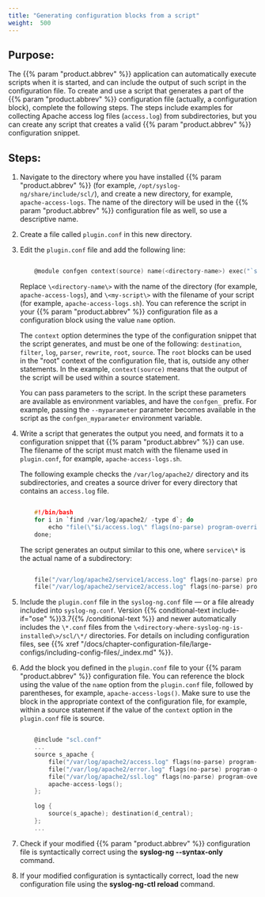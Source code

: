 ```yaml
---
title: "Generating configuration blocks from a script"
weight:  500
---
```

<!-- DISCLAIMER: This file is based on the syslog-ng Open Source Edition documentation https://github.com/balabit/syslog-ng-ose-guides/commit/2f4a52ee61d1ea9ad27cb4f3168b95408fddfdf2 and is used under the terms of The syslog-ng Open Source Edition Documentation License. The file has been modified by Axoflow. -->


## Purpose:

The {{% param "product.abbrev" %}} application can automatically execute scripts when it is started, and can include the output of such script in the configuration file. To create and use a script that generates a part of the {{% param "product.abbrev" %}} configuration file (actually, a configuration block), complete the following steps. The steps include examples for collecting Apache access log files (`access.log`) from subdirectories, but you can create any script that creates a valid {{% param "product.abbrev" %}} configuration snippet.



## Steps:

1.  Navigate to the directory where you have installed {{% param "product.abbrev" %}} (for example, `/opt/syslog-ng/share/include/scl/`), and create a new directory, for example, `apache-access-logs`. The name of the directory will be used in the {{% param "product.abbrev" %}} configuration file as well, so use a descriptive name.

2.  Create a file called `plugin.conf` in this new directory.

3.  Edit the `plugin.conf` file and add the following line:
    
    ```c
    
        @module confgen context(source) name(<directory-name>) exec("`scl-root`/<directory-name>/<my-script>")
    
    ```
    
    Replace `\<directory-name\>` with the name of the directory (for example, `apache-access-logs`), and `\<my-script\>` with the filename of your script (for example, `apache-access-logs.sh`). You can reference the script in your {{% param "product.abbrev" %}} configuration file as a configuration block using the value `name` option.
    
    The `context` option determines the type of the configuration snippet that the script generates, and must be one of the following: `destination`, `filter`, `log`, `parser`, `rewrite`, `root`, `source`. The `root` blocks can be used in the "root" context of the configuration file, that is, outside any other statements. In the example, `context(source)` means that the output of the script will be used within a source statement.
    
    You can pass parameters to the script. In the script these parameters are available as environment variables, and have the `confgen_` prefix. For example, passing the `--myparameter` parameter becomes available in the script as the `confgen_myparameter` environment variable.

4.  Write a script that generates the output you need, and formats it to a configuration snippet that {{% param "product.abbrev" %}} can use. The filename of the script must match with the filename used in `plugin.conf`, for example, `apache-access-logs.sh`.
    
    The following example checks the `/var/log/apache2/` directory and its subdirectories, and creates a source driver for every directory that contains an `access.log` file.
    
    ```c
    
        #!/bin/bash
        for i in `find /var/log/apache2/ -type d`; do
            echo "file(\"$i/access.log\" flags(no-parse) program-override(\"apache2\"));";
        done;
    
    ```
    
    The script generates an output similar to this one, where `service\*` is the actual name of a subdirectory:
    
    ```c
    
        file("/var/log/apache2/service1/access.log" flags(no-parse) program-override("apache2"));
        file("/var/log/apache2/service2/access.log" flags(no-parse) program-override("apache2"));
    
    ```

5.  Include the `plugin.conf` file in the `syslog-ng.conf` file — or a file already included into `syslog-ng.conf`. Version {{% conditional-text include-if="ose" %}}3.7{{% /conditional-text %}} and newer automatically includes the `\*.conf` files from the `\<directory-where-syslog-ng-is-installed\>/scl/\*/` directories. For details on including configuration files, see {{% xref "/docs/chapter-configuration-file/large-configs/including-config-files/_index.md" %}}.

6.  Add the block you defined in the `plugin.conf` file to your {{% param "product.abbrev" %}} configuration file. You can reference the block using the value of the `name` option from the `plugin.conf` file, followed by parentheses, for example, `apache-access-logs()`. Make sure to use the block in the appropriate context of the configuration file, for example, within a source statement if the value of the `context` option in the `plugin.conf` file is source.
    
    ```c
    
        @include "scl.conf"
        ...
        source s_apache {
            file("/var/log/apache2/access.log" flags(no-parse) program-override("apache2"));
            file("/var/log/apache2/error.log" flags(no-parse) program-override("apache2"));
            file("/var/log/apache2/ssl.log" flags(no-parse) program-override("apache2"));
            apache-access-logs();
        };
        
        log {
            source(s_apache); destination(d_central);
        };
        ...
    
    ```

7.  Check if your modified {{% param "product.abbrev" %}} configuration file is syntactically correct using the **syslog-ng --syntax-only** command.

8.  If your modified configuration is syntactically correct, load the new configuration file using the **syslog-ng-ctl reload** command.

